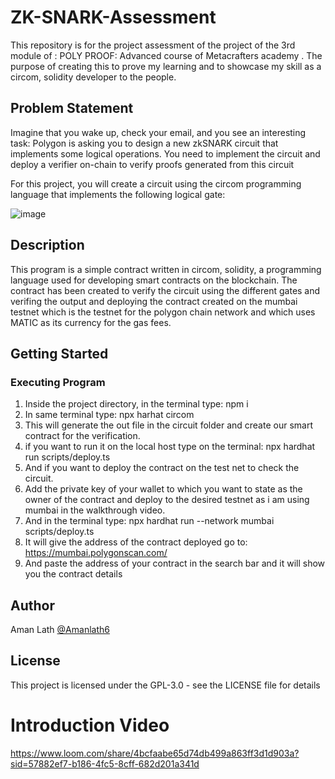 # ZK-SNARK-Assessment

This repository is for the project assessment of the project of the 3rd module of : POLY PROOF: Advanced course of Metacrafters academy . The purpose of creating this to prove my learning and to showcase my skill as a circom, solidity developer to the people.

## Problem Statement

Imagine that you wake up, check your email, and you see an interesting task: Polygon is asking you to design a new zkSNARK circuit that implements some logical operations. You need to implement the circuit and deploy a verifier on-chain to verify proofs generated from this circuit

For this project, you will create a circuit using the circom programming language that implements the following logical gate:

![image](https://github.com/Amanlath1/ZK-SNARK-Assessment/assets/85346421/7e110f95-ca5e-46fa-9ed7-516f7a60d321)


## Description
This program is a simple contract written in circom, solidity,  a programming language used for developing smart contracts on the blockchain. The contract has been created to verify the circuit using the different gates and verifing the output and deploying the contract created on the mumbai testnet which is the testnet for the polygon chain network and which uses MATIC as its currency for the gas fees.

## Getting Started

### Executing Program

1. Inside the project directory, in the terminal type: npm i
2. In same terminal type: npx harhat circom
3. This will generate the out file in the circuit folder and create our smart contract for the verification.
4. if you want to run it on the local host type on the terminal: npx hardhat run scripts/deploy.ts
5. And if you want to deploy the contract on the test net to check the circuit.
6. Add the private key of your wallet to which you want to state as the owner of the contract and deploy to the desired testnet as i am using mumbai in the walkthrough video.
7. And in the terminal type: npx hardhat run --network mumbai scripts/deploy.ts
8. It will give the address of the contract deployed go to: https://mumbai.polygonscan.com/
9. And paste the address of your contract in the search bar and it will show you the contract details

## Author

Aman Lath
[@Amanlath6](https://twitter.com/amanlath6)

## License

This project is licensed under the GPL-3.0 - see the LICENSE file for details

# Introduction Video

https://www.loom.com/share/4bcfaabe65d74db499a863ff3d1d903a?sid=57882ef7-b186-4fc5-8cff-682d201a341d
